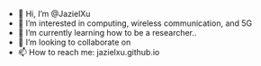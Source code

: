- 👋 Hi, I’m @JazielXu
- 👀 I’m interested in computing, wireless communication, and 5G
- 🌱 I’m currently learning how to be a researcher..
- 💞️ I’m looking to collaborate on 
- 📫 How to reach me: jazielxu.github.io

<!---
JazielXu/JazielXu is a ✨ special ✨ repository because its `README.md` (this file) appears on your GitHub profile.
You can click the Preview link to take a look at your changes.
--->
